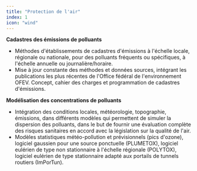 ```yaml
---
title: "Protection de l'air"
index: 1
icon: "wind"
---
```


**Cadastres des émissions de polluants**
- Méthodes d'établissements de cadastres d'émissions à l'échelle locale, régionale ou nationale, pour des polluants fréquents ou spécifiques, à l'échelle annuelle ou journalière/horaire.
- Mise à jour constante des méthodes et données sources, intégrant les publications les plus récentes de l'Office fédéral de l'environnement OFEV. Concept, cahier des charges et programmation de cadastres d'émissions.

**Modélisation des concentrations de polluants**
- Intégration des conditions locales, météorologie, topographie, émissions, dans différents modèles qui permettent de simuler la dispersion des polluants, dans le but de fournir une évaluation complète des risques sanitaires en accord avec la législation sur la qualité de l'air.
- Modèles statistiques météo-pollution et prévisionnels (pics d'ozone), logiciel gaussien pour une source ponctuelle (PLUMETOX), logiciel eulérien de type non stationnaire à l'échelle régionale (POLYTOX), logiciel eulérien de type stationnaire adapté aux portails de tunnels routiers (ImPorTun).


